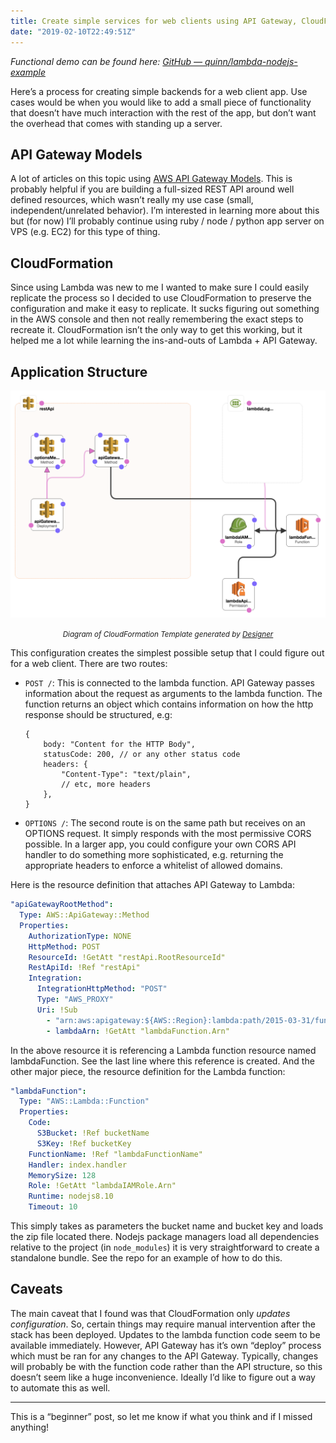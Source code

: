 ```yaml
---
title: Create simple services for web clients using API Gateway, CloudFormation, and Lambda
date: "2019-02-10T22:49:51Z"
---
```


_Functional demo can be found here: [GitHub — quinn/lambda-nodejs-example](https://github.com/quinn/lambda-nodejs-example)_

Here’s a process for creating simple backends for a web client app. Use cases would be when you would like to add a small piece of functionality that doesn’t have much interaction with the rest of the app, but don’t want the overhead that comes with standing up a server.

## API Gateway Models

A lot of articles on this topic using [AWS API Gateway Models](https://docs.aws.amazon.com/AWSCloudFormation/latest/UserGuide/aws-resource-apigateway-model.html). This is probably helpful if you are building a full-sized REST API around well defined resources, which wasn’t really my use case (small, independent/unrelated behavior). I’m interested in learning more about this but (for now) I’ll probably continue using ruby / node / python app server on VPS (e.g. EC2) for this type of thing.

## CloudFormation

Since using Lambda was new to me I wanted to make sure I could easily replicate the process so I decided to use CloudFormation to preserve the configuration and make it easy to replicate. It sucks figuring out something in the AWS console and then not really remembering the exact steps to recreate it. CloudFormation isn’t the only way to get this working, but it helped me a lot while learning the ins-and-outs of Lambda + API Gateway.

## Application Structure

![Diagram](./diagram.png)
<small><center>
_Diagram of CloudFormation Template generated by [Designer](https://docs.aws.amazon.com/AWSCloudFormation/latest/UserGuide/working-with-templates-cfn-designer.html)_
</center></small>

This configuration creates the simplest possible setup that I could figure out for a web client. There are two routes:
 * `POST /`: This is connected to the lambda function. API Gateway passes information about
   the request as arguments to the lambda function. The function returns an object which
   contains information on how the http response should be structured, e.g:

   ```
   {
       body: "Content for the HTTP Body",
       statusCode: 200, // or any other status code
       headers: {
           "Content-Type": "text/plain",
           // etc, more headers
       },
   }
   ```

 * `OPTIONS /`: The second route is on the same path but receives on an OPTIONS request. It
   simply responds with the most permissive CORS possible. In a larger app, you could
   configure your own CORS API handler to do something more sophisticated, e.g. returning the
   appropriate headers to enforce a whitelist of allowed domains.

Here is the resource definition that attaches API Gateway to Lambda:

```yaml
"apiGatewayRootMethod":
  Type: AWS::ApiGateway::Method
  Properties:
    AuthorizationType: NONE
    HttpMethod: POST
    ResourceId: !GetAtt "restApi.RootResourceId"
    RestApiId: !Ref "restApi"
    Integration:
      IntegrationHttpMethod: "POST"
      Type: "AWS_PROXY"
      Uri: !Sub
        - "arn:aws:apigateway:${AWS::Region}:lambda:path/2015-03-31/functions/${lambdaArn}/invocations"
        - lambdaArn: !GetAtt "lambdaFunction.Arn"
```

In the above resource it is referencing a Lambda function resource named lambdaFunction. See the last line where this reference is created. And the other major piece, the resource definition for the Lambda function:

```yaml
"lambdaFunction":
  Type: "AWS::Lambda::Function"
  Properties:
    Code:
      S3Bucket: !Ref bucketName
      S3Key: !Ref bucketKey
    FunctionName: !Ref "lambdaFunctionName"
    Handler: index.handler
    MemorySize: 128
    Role: !GetAtt "lambdaIAMRole.Arn"
    Runtime: nodejs8.10
    Timeout: 10
```

This simply takes as parameters the bucket name and bucket key and loads the zip file located there. Nodejs package managers load all dependencies relative to the project (in `node_modules`) it is very straightforward to create a standalone bundle. See the repo for an example of how to do this.

## Caveats

The main caveat that I found was that CloudFormation only _updates configuration_. So, certain things may require manual intervention after the stack has been deployed. Updates to the lambda function code seem to be available immediately. However, API Gateway has it’s own “deploy” process which must be ran for any changes to the API Gateway. Typically, changes will probably be with the function code rather than the API structure, so this doesn’t seem like a huge inconvenience. Ideally I’d like to figure out a way to automate this as well.

---

This is a “beginner” post, so let me know if what you think and if I missed anything!
